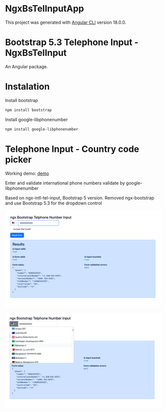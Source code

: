 # NgxBsTelInputApp

This project was generated with [Angular CLI](https://github.com/angular/angular-cli) version 18.0.0.

# Bootstrap 5.3 Telephone Input - NgxBsTelInput

An Angular package.

# Instalation
Install bootstrap
```bash
npm install bootstrap
```
Install google-libphonenumber
```bash
npm install google-libphonenumber
```
# Telephone Input - Country code picker

Working demo: [demo](https://monggos.com/tel)

Enter and validate international phone numbers validate by google-libphonenumber

Based on ngx-intl-tel-input, Bootstrap 5 version. Removed ngx-bootstrap and use Bootstrap 5.3 for the dropdown control

![Screenshot](https://github.com/hezyz/ngx-bs-tel-input/blob/main/src/assets/Screenshot%202023-07-11%20at%201.59.08.png)

![Screenshot](https://github.com/hezyz/ngx-bs-tel-input/blob/main/src/assets/Screenshot%202023-07-11%20at%201.59.25.png)


